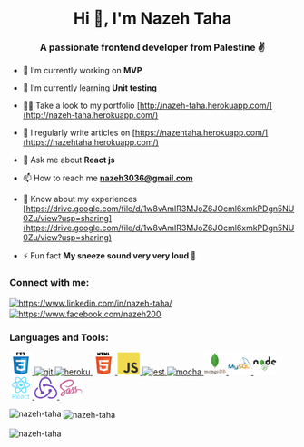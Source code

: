 <h1 align="center">Hi 👋, I'm Nazeh Taha</h1>
<h3 align="center">A passionate frontend developer from Palestine ✌</h3>

- 🔭 I’m currently working on **MVP**

- 🌱 I’m currently learning **Unit testing**

- 👨‍💻 Take a look to my portfolio [http://nazeh-taha.herokuapp.com/](http://nazeh-taha.herokuapp.com/)

- 📝 I regularly write articles on [https://nazehtaha.herokuapp.com/](https://nazehtaha.herokuapp.com/)

- 💬 Ask me about **React js**

- 📫 How to reach me **nazeh3036@gmail.com**

- 📄 Know about my experiences [https://drive.google.com/file/d/1w8vAmIR3MJoZ6JOcml6xmkPDgn5NU0Zu/view?usp=sharing](https://drive.google.com/file/d/1w8vAmIR3MJoZ6JOcml6xmkPDgn5NU0Zu/view?usp=sharing)

- ⚡ Fun fact **My sneeze sound very very loud 🤣**

<h3 align="left">Connect with me:</h3>
<p align="left">
<a href="https://linkedin.com/in/https://www.linkedin.com/in/nazeh-taha/" target="blank"><img align="center" src="https://cdn.jsdelivr.net/npm/simple-icons@3.0.1/icons/linkedin.svg" alt="https://www.linkedin.com/in/nazeh-taha/" height="30" width="40" /></a>
<a href="https://fb.com/https://www.facebook.com/nazeh200" target="blank"><img align="center" src="https://cdn.jsdelivr.net/npm/simple-icons@3.0.1/icons/facebook.svg" alt="https://www.facebook.com/nazeh200" height="30" width="40" /></a>
</p>

<h3 align="left">Languages and Tools:</h3>
<p align="left"> <a href="https://www.w3schools.com/css/" target="_blank"> <img src="https://raw.githubusercontent.com/devicons/devicon/master/icons/css3/css3-original-wordmark.svg" alt="css3" width="40" height="40"/> </a> <a href="https://git-scm.com/" target="_blank"> <img src="https://www.vectorlogo.zone/logos/git-scm/git-scm-icon.svg" alt="git" width="40" height="40"/> </a> <a href="https://heroku.com" target="_blank"> <img src="https://www.vectorlogo.zone/logos/heroku/heroku-icon.svg" alt="heroku" width="40" height="40"/> </a> <a href="https://www.w3.org/html/" target="_blank"> <img src="https://raw.githubusercontent.com/devicons/devicon/master/icons/html5/html5-original-wordmark.svg" alt="html5" width="40" height="40"/> </a> <a href="https://developer.mozilla.org/en-US/docs/Web/JavaScript" target="_blank"> <img src="https://raw.githubusercontent.com/devicons/devicon/master/icons/javascript/javascript-original.svg" alt="javascript" width="40" height="40"/> </a> <a href="https://jestjs.io" target="_blank"> <img src="https://www.vectorlogo.zone/logos/jestjsio/jestjsio-icon.svg" alt="jest" width="40" height="40"/> </a> <a href="https://mochajs.org" target="_blank"> <img src="https://www.vectorlogo.zone/logos/mochajs/mochajs-icon.svg" alt="mocha" width="40" height="40"/> </a> <a href="https://www.mongodb.com/" target="_blank"> <img src="https://raw.githubusercontent.com/devicons/devicon/master/icons/mongodb/mongodb-original-wordmark.svg" alt="mongodb" width="40" height="40"/> </a> <a href="https://www.mysql.com/" target="_blank"> <img src="https://raw.githubusercontent.com/devicons/devicon/master/icons/mysql/mysql-original-wordmark.svg" alt="mysql" width="40" height="40"/> </a> <a href="https://nodejs.org" target="_blank"> <img src="https://raw.githubusercontent.com/devicons/devicon/master/icons/nodejs/nodejs-original-wordmark.svg" alt="nodejs" width="40" height="40"/> </a> <a href="https://reactjs.org/" target="_blank"> <img src="https://raw.githubusercontent.com/devicons/devicon/master/icons/react/react-original-wordmark.svg" alt="react" width="40" height="40"/> </a> <a href="https://redux.js.org" target="_blank"> <img src="https://raw.githubusercontent.com/devicons/devicon/master/icons/redux/redux-original.svg" alt="redux" width="40" height="40"/> </a> <a href="https://sass-lang.com" target="_blank"> <img src="https://raw.githubusercontent.com/devicons/devicon/master/icons/sass/sass-original.svg" alt="sass" width="40" height="40"/> </a> </p>

<p><img align="left" src="https://github-readme-stats.vercel.app/api/top-langs?username=nazeh-taha&show_icons=true&locale=en&layout=compact" alt="nazeh-taha" /></p>

<p>&nbsp;<img align="center" src="https://github-readme-stats.vercel.app/api?username=nazeh-taha&show_icons=true&locale=en" alt="nazeh-taha" /></p>

<p><img align="center" src="https://github-readme-streak-stats.herokuapp.com/?user=nazeh-taha&" alt="nazeh-taha" /></p>
